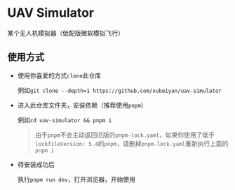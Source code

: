 # UAV Simulator

某个无人机模拟器（低配版微软模拟飞行）

## 使用方式

* 使用你喜爱的方式`clone`此仓库

  例如`git clone --depth=1 https://github.com/xubeiyan/uav-simulator`

* 进入此仓库文件夹，安装依赖（推荐使用`pnpm`）

  例如`cd uav-simulator && pnpm i`

  > 由于`pnpm`不会主动返回旧版的`pnpm-lock.yaml`，如果你使用了低于`lockfileVersion: 5.4`的`pnpm`，请删掉`pnpm-lock.yaml`重新执行上面的`pnpm i`

* 待安装成功后

  执行`pnpm run dev`，打开浏览器，开始使用

